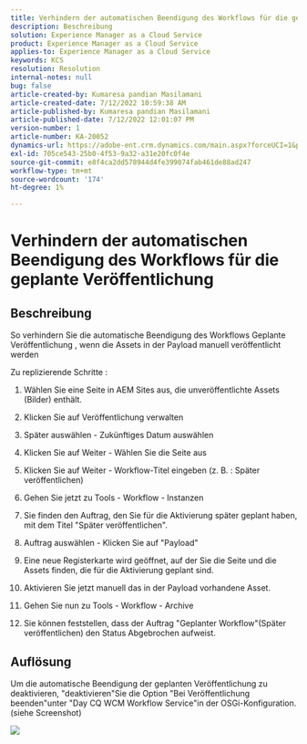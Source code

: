 ```yaml
---
title: Verhindern der automatischen Beendigung des Workflows für die geplante Veröffentlichung
description: Beschreibung
solution: Experience Manager as a Cloud Service
product: Experience Manager as a Cloud Service
applies-to: Experience Manager as a Cloud Service
keywords: KCS
resolution: Resolution
internal-notes: null
bug: false
article-created-by: Kumaresa pandian Masilamani
article-created-date: 7/12/2022 10:59:38 AM
article-published-by: Kumaresa pandian Masilamani
article-published-date: 7/12/2022 12:01:07 PM
version-number: 1
article-number: KA-20052
dynamics-url: https://adobe-ent.crm.dynamics.com/main.aspx?forceUCI=1&pagetype=entityrecord&etn=knowledgearticle&id=8202b9b5-d101-ed11-82e4-00224809fe22
exl-id: 705ce543-25b0-4f53-9a32-a31e20fc0f4e
source-git-commit: e8f4ca2dd578944d4fe399074fab461de88ad247
workflow-type: tm+mt
source-wordcount: '174'
ht-degree: 1%

---
```


# Verhindern der automatischen Beendigung des Workflows für die geplante Veröffentlichung

## Beschreibung


So verhindern Sie die automatische Beendigung des Workflows Geplante Veröffentlichung , wenn die Assets in der Payload manuell veröffentlicht werden

Zu replizierende Schritte :

1. Wählen Sie eine Seite in AEM Sites aus, die unveröffentlichte Assets (Bilder) enthält.

2. Klicken Sie auf Veröffentlichung verwalten

3. Später auswählen - Zukünftiges Datum auswählen

4. Klicken Sie auf Weiter - Wählen Sie die Seite aus

5. Klicken Sie auf Weiter - Workflow-Titel eingeben (z. B. : Später veröffentlichen)

6. Gehen Sie jetzt zu Tools - Workflow - Instanzen

7. Sie finden den Auftrag, den Sie für die Aktivierung später geplant haben, mit dem Titel &quot;Später veröffentlichen&quot;.

8. Auftrag auswählen - Klicken Sie auf &quot;Payload&quot;

9. Eine neue Registerkarte wird geöffnet, auf der Sie die Seite und die Assets finden, die für die Aktivierung geplant sind.

10. Aktivieren Sie jetzt manuell das in der Payload vorhandene Asset.

11. Gehen Sie nun zu Tools - Workflow - Archive

12. Sie können feststellen, dass der Auftrag &quot;Geplanter Workflow&quot;(Später veröffentlichen) den Status Abgebrochen aufweist.




## Auflösung


Um die automatische Beendigung der geplanten Veröffentlichung zu deaktivieren, &quot;deaktivieren&quot;Sie die Option &quot;Bei Veröffentlichung beenden&quot;unter &quot;Day CQ WCM Workflow Service&quot;in der OSGi-Konfiguration. (siehe Screenshot)



![](assets/d1e5b094-d901-ed11-82e4-00224809fe22.png)
